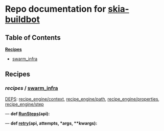 <!--- AUTOGENERATED BY `./recipes.py test train` -->
# Repo documentation for [skia-buildbot]()
## Table of Contents

**[Recipes](#Recipes)**
  * [swarm_infra](#recipes-swarm_infra)
## Recipes

### *recipes* / [swarm\_infra](/infra/bots/recipes/swarm_infra.py)

[DEPS](/infra/bots/recipes/swarm_infra.py#13): [recipe\_engine/context][recipe_engine/recipe_modules/context], [recipe\_engine/path][recipe_engine/recipe_modules/path], [recipe\_engine/properties][recipe_engine/recipe_modules/properties], [recipe\_engine/step][recipe_engine/recipe_modules/step]

&mdash; **def [RunSteps](/infra/bots/recipes/swarm_infra.py#36)(api):**

&mdash; **def [retry](/infra/bots/recipes/swarm_infra.py#24)(api, attempts, \*args, \*\*kwargs):**

[recipe_engine/recipe_modules/context]: https://chromium.googlesource.com/infra/luci/recipes-py.git/+/11077013dc5ac1cf8fa7971965046b0e67c0dd5f/README.recipes.md#recipe_modules-context
[recipe_engine/recipe_modules/path]: https://chromium.googlesource.com/infra/luci/recipes-py.git/+/11077013dc5ac1cf8fa7971965046b0e67c0dd5f/README.recipes.md#recipe_modules-path
[recipe_engine/recipe_modules/properties]: https://chromium.googlesource.com/infra/luci/recipes-py.git/+/11077013dc5ac1cf8fa7971965046b0e67c0dd5f/README.recipes.md#recipe_modules-properties
[recipe_engine/recipe_modules/step]: https://chromium.googlesource.com/infra/luci/recipes-py.git/+/11077013dc5ac1cf8fa7971965046b0e67c0dd5f/README.recipes.md#recipe_modules-step
